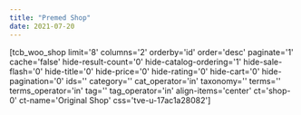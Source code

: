 ```yaml
---
title: "Premed Shop"
date: 2021-07-20
---
```


\[tcb\_woo\_shop limit='8' columns='2' orderby='id' order='desc' paginate='1' cache='false' hide-result-count='0' hide-catalog-ordering='1' hide-sale-flash='0' hide-title='0' hide-price='0' hide-rating='0' hide-cart='0' hide-pagination='0' ids='' category='' cat\_operator='in' taxonomy='' terms='' terms\_operator='in' tag='' tag\_operator='in' align-items='center' ct='shop-0' ct-name='Original Shop' css='tve-u-17ac1a28082'\]
